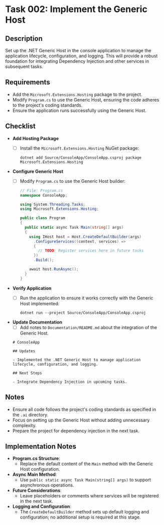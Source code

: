 # Task 002: Implement the Generic Host

## Description

Set up the .NET Generic Host in the console application to manage the application lifecycle, configuration, and logging. This will provide a robust foundation for integrating Dependency Injection and other services in subsequent tasks.

## Requirements

- Add the `Microsoft.Extensions.Hosting` package to the project.
- Modify `Program.cs` to use the Generic Host, ensuring the code adheres to the project's coding standards.
- Ensure the application runs successfully using the Generic Host.

## Checklist

- **Add Hosting Package**
  - [ ] Install the `Microsoft.Extensions.Hosting` NuGet package:

    ```pwsh
    dotnet add Source/ConsoleApp/ConsoleApp.csproj package Microsoft.Extensions.Hosting
    ```

- **Configure Generic Host**
  - [ ] Modify `Program.cs` to use the Generic Host builder:

    ```csharp
    // File: Program.cs
    namespace ConsoleApp;

    using System.Threading.Tasks;
    using Microsoft.Extensions.Hosting;

    public class Program
    {
      public static async Task Main(string[] args)
      {
        using IHost host = Host.CreateDefaultBuilder(args)
          .ConfigureServices((context, services) =>
          {
            // TODO: Register services here in future tasks
          })
          .Build();

        await host.RunAsync();
      }
    }
    ```

- **Verify Application**
  - [ ] Run the application to ensure it works correctly with the Generic Host implemented:

    ```pwsh
    dotnet run --project Source/ConsoleApp/ConsoleApp.csproj
    ```

- **Update Documentation**
  - [ ] Add notes to `Documentation/README.md` about the integration of the Generic Host.

  ```
  # ConsoleApp
  
  ## Updates
  
  - Implemented the .NET Generic Host to manage application lifecycle, configuration, and logging.
  
  ## Next Steps
  
  - Integrate Dependency Injection in upcoming tasks.
  ```

## Notes

- Ensure all code follows the project's coding standards as specified in the `.ai` directory.
- Focus on setting up the Generic Host without adding unnecessary complexity.
- Prepare the project for dependency injection in the next task.

## Implementation Notes

- **Program.cs Structure**:
  - Replace the default content of the `Main` method with the Generic Host configuration.
- **Async Main Method**:
  - Use `public static async Task Main(string[] args)` to support asynchronous operations.
- **Future Considerations**:
  - Leave placeholders or comments where services will be registered in the next task.
- **Logging and Configuration**:
  - The `CreateDefaultBuilder` method sets up default logging and configuration; no additional setup is required at this stage.